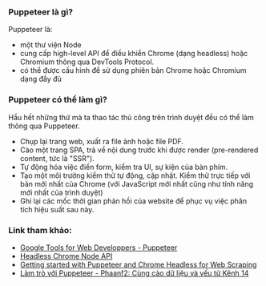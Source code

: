
### Puppeteer là gì?

Puppeteer là:
- một thư viện Node
- cung cấp high-level API để điều khiển Chrome (dạng headless) hoặc Chromium thông qua DevTools Protocol.
- có thể được cấu hình để sử dụng phiên bản Chrome hoặc Chromium dạng đầy đủ

### Puppeteer có thể làm gì?

Hầu hết những thứ mà ta thao tác thủ công trên trình duyệt đều có thể làm thông qua Puppeteer. 
- Chụp lại trang web, xuất ra file ảnh hoặc file PDF.
- Cào một trang SPA, trả về nội dung trước khi được render (pre-rendered content, tức là "SSR").
- Tự động hóa việc điền form, kiểm tra UI, sự kiện của bàn phím. 
- Tạo một môi trường kiểm thử tự động, cập nhật. Kiểm thử trực tiếp với bản mới nhất của Chrome (với JavaScript mới nhất cũng như tính năng mới nhất của trình duyệt)
- Ghi lại các mốc thời gian phản hồi của website để phục vụ việc phân tích hiệu suất sau này.

### Link tham khảo:
- [Google Tools for Web Developpers - Puppeteer](https://developers.google.com/web/tools/puppeteer/)
- [Headless Chrome Node API](https://github.com/GoogleChrome/puppeteer)
- [Getting started with Puppeteer and Chrome Headless for Web Scraping](https://medium.com/@e_mad_ehsan/getting-started-with-puppeteer-and-chrome-headless-for-web-scrapping-6bf5979dee3e)
- [Làm trò với Puppeteer - Phaanf2: Cùng cào dữ liệu và vếu từ Kênh 14](https://toidicodedao.com/2017/12/19/puppeteer-headless-chrome-api-phan-2-cao-du-lieu-kenh14/)